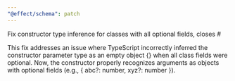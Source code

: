 ```yaml
---
"@effect/schema": patch
---
```


Fix constructor type inference for classes with all optional fields, closes #

This fix addresses an issue where TypeScript incorrectly inferred the constructor parameter type as an empty object {} when all class fields were optional. Now, the constructor properly recognizes arguments as objects with optional fields (e.g., { abc?: number, xyz?: number }).
